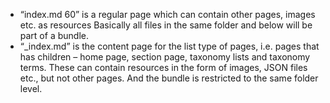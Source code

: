* “index.md 60” is a regular page which can contain other pages, images etc. as resources Basically all files in the same folder and below will be part of a bundle.
* “_index.md” is the content page for the list type of pages, i.e. pages that has children – home page, section page, taxonomy lists and taxonomy terms. These can contain resources in the form of images, JSON files etc., but not other pages. And the bundle is restricted to the same folder level.
